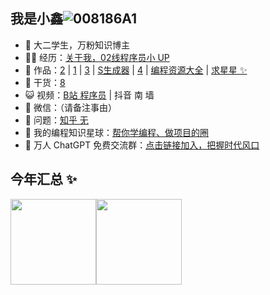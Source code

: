 ## 我是小鑫![008186A1](https://github.com/Programmer2416611057/Programmer2416611057/assets/127968743/111d9adc-e25b-49d7-9edc-d6d3bb6daa7a)


- 🐧 大二学生，万粉知识博主
- 👨‍💻 经历：<a href="https://www.bilibili.com/read/cv11481506" target="_blank">关于我，02线程序员小 UP</a>
- 🏡 作品：<a href="https://github.com/liyupi/code-nav" target="_blank">2</a> | <a href="https://github.com/liyupi/sql-father-frontend-public" target="_blank">1</a> | <a href="https://github.com/liyupi/yuindex" target="_blank">3</a> | <a href="https://github.com/liyupi/sql-generator" target="_blank">S生成器</a> | <a href="https://github.com/liyupi/mianshiya" target="_blank">4</a> | <a href="https://github.com/liyupi/free-programming-resources" target="_blank">编程资源大全</a> | <a href="https://github.com/liyupi/free-programming-resources" target="_blank">求星星 ✨</a>
- 🌱 干货：<a href="https://636f-codenav-8grj8px727565176-1256524210.tcb.qcloud.la/yupi_wechat.png" target="_blank">8</a>
- 😺 视频：<a href="https://space.bilibili.com/12890453" target="_blank">B站 程序员</a> | 抖音 南 墙
- 💬 微信：（请备注事由）
- 🤔 问题：<a href="https://www.zhihu.com/people/yupi-31-97" target="_blank">知乎 无</a>
- 👭 我的编程知识星球：<a target="_blank" href="https://yupi.icu">帮你学编程、做项目的圈</a>
- 🛫 万人 ChatGPT 免费交流群：<a target="_blank" href="https://t.zsxq.com/0cb9vuZXi">点击链接加入，把握时代风口</a>


## 今年汇总 ✨

<img align="" height="137px" src="https://github-readme-stats.vercel.app/api?username=Programmer2416611057&hide_title=true&hide_border=true&show_icons=true&include_all_commits=true&line_height=21&bg_color=0,EC6C6C,FFD479,FFFC79,73FA79&theme=graywhite&locale=cn" /><img align="" height="137px" src="https://github-readme-stats.vercel.app/api/top-langs/?username=Programmer2416611057&hide_title=true&hide_border=true&layout=compact&bg_color=0,73FA79,73FDFF,D783FF&theme=graywhite&locale=cn" />
